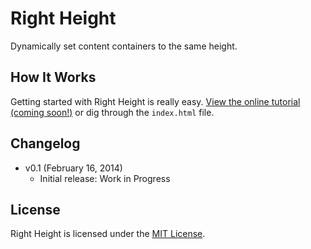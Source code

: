 # Right Height
Dynamically set content containers to the same height.

## How It Works
Getting started with Right Height is really easy. [View the online tutorial (coming soon!)](http://cferdinandi.github.io/right-height/) or dig through the `index.html` file.

## Changelog
* v0.1 (February 16, 2014)
  * Initial release: Work in Progress

## License
Right Height is licensed under the [MIT License](http://gomakethings.com/mit/).